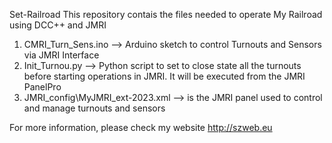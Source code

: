 Set-Railroad
This repository contais the files needed to operate My Railroad using DCC++ and JMRI
1) CMRI_Turn_Sens.ino --> Arduino sketch to control Turnouts and Sensors via JMRI Interface
2) Init_Turnou.py --> Python script to set to close state all the turnouts before starting operations in JMRI. It will be executed from the JMRI PanelPro
3) JMRI_config\MyJMRI_ext-2023.xml --> is the JMRI panel used to control and manage turnouts and sensors

For more information, please check my website http://szweb.eu
